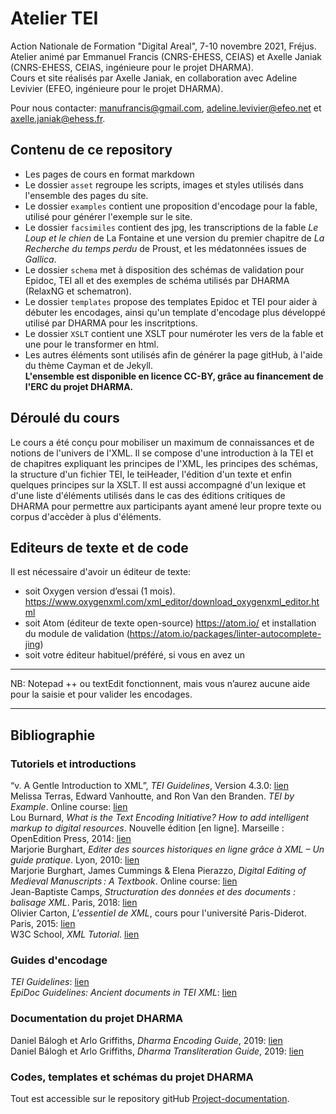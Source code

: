 # Atelier TEI
Action Nationale de Formation "Digital Areal", 7-10 novembre 2021, Fréjus.
Atelier animé par Emmanuel Francis (CNRS-EHESS, CEIAS) et Axelle Janiak (CNRS-EHESS, CEIAS, ingénieure pour le projet DHARMA).  
Cours et site réalisés par Axelle Janiak, en collaboration avec Adeline Levivier (EFEO, ingénieure pour le projet DHARMA).

Pour nous contacter: [manufrancis@gmail.com](manufrancis@gmail.com), [adeline.levivier@efeo.net](adeline.levivier@efeo.net) et [axelle.janiak@ehess.fr](axelle.janiak@ehess.fr]).

## Contenu de ce repository
- Les pages de cours en format markdown
- Le dossier `asset` regroupe les scripts, images et styles utilisés dans l'ensemble des pages du site.
- Le dossier `examples` contient une proposition d'encodage pour la fable, utilisé pour générer l'exemple sur le site.
- Le dossier `facsimiles` contient des jpg, les transcriptions de la fable *Le Loup et le chien* de La Fontaine et une version du premier chapitre de *La Recherche du temps perdu* de Proust, et les médatonnées issues de *Gallica*.
- Le dossier `schema` met à disposition des schémas de validation pour Epidoc, TEI all et des exemples de schéma utilisés par DHARMA (RelaxNG et schematron).
- Le dossier `templates` propose des templates Epidoc et TEI pour aider à débuter les encodages, ainsi qu'un template d'encodage plus développé utilisé par DHARMA pour les inscritptions.
- Le dossier `XSLT` contient une XSLT pour numéroter les vers de la fable et une pour le transformer en html.
- Les autres éléments sont utilisés afin de générer la page gitHub, à l'aide du thème Cayman et de Jekyll.  
**L'ensemble est disponible en licence CC-BY, grâce au financement de l'ERC du projet DHARMA.**

## Déroulé du cours
Le cours a été conçu pour mobiliser un maximum de connaissances et de notions de l'univers de l'XML. Il se compose d'une introduction à la TEI et de chapitres expliquant les principes de l'XML, les principes des schémas, la structure d'un fichier TEI, le teiHeader, l'édition d'un texte et enfin quelques principes sur la XSLT. Il est aussi accompagné d'un lexique et d'une liste d'éléments utilisés dans le cas des éditions critiques de DHARMA pour permettre aux participants ayant amené leur propre texte ou corpus d'accèder à plus d'éléments.

## Editeurs de texte et de code
Il est nécessaire d'avoir un éditeur de texte:
- soit Oxygen version d’essai (1 mois). https://www.oxygenxml.com/xml_editor/download_oxygenxml_editor.html
- soit Atom (éditeur de texte open-source) https://atom.io/ et installation du module de validation (https://atom.io/packages/linter-autocomplete-jing)
- soit votre éditeur habituel/préféré, si vous en avez un
* * *
NB: Notepad ++ ou textEdit fonctionnent, mais vous n’aurez aucune aide pour la saisie et pour valider les encodages.
* * *

## Bibliographie
### Tutoriels et introductions
“v. A Gentle Introduction to XML”, *TEI Guidelines*, Version 4.3.0: [lien](https://www.tei-c.org/release/doc/tei-p5-doc/en/html/SG.html)  
Melissa Terras, Edward Vanhoutte, and Ron Van den Branden. *TEI by Example*. Online course: [lien](https://teibyexample.org/)  
Lou  Burnard, *What is the Text Encoding Initiative? How to add intelligent markup to digital resources*. Nouvelle édition [en ligne]. Marseille : OpenEdition Press, 2014: [lien](http://books.openedition.org/oep/426 )  
Marjorie Burghart, *Editer des sources historiques en ligne grâce à XML – Un guide pratique*. Lyon, 2010: [lien](http://mutec.huma-num.fr/sites/www.mutec-shs.fr/files/Guide%20Editer%20des%20sources%20historiques%20%20gr%C3%A2ce%20a%20XML.pdf)  
Marjorie Burghart, James Cummings & Elena Pierazzo, *Digital Editing of Medieval Manuscripts : A Textbook*. Online course: [lien](https://www.digitalmanuscripts.eu/?page_id=648)  
Jean-Baptiste Camps, *Structuration des données et des documents : balisage XML*. Paris, 2018: [lien](https://halshs.archives-ouvertes.fr/cel-01706530)  
Olivier Carton, *L'essentiel de XML*, cours pour l'université Paris-Diderot. Paris, 2015: [lien](https://www.irif.fr/~carton/Enseignement/XML/Cours/index.html)  
W3C School, *XML Tutorial*. [lien](https://www.w3schools.com/xml/)

### Guides d'encodage
*TEI Guidelines*: [lien](https://www.tei-c.org/release/doc/tei-p5-doc/en/html/index.html)  
*EpiDoc Guidelines: Ancient documents in TEI XML*: [lien](https://epidoc.stoa.org/gl/latest/)

### Documentation du projet DHARMA
Daniel Bálogh et Arlo Griffiths, *Dharma Encoding Guide*, 2019: [lien](https://halshs.archives-ouvertes.fr/halshs-02888186)  
Daniel Bálogh et Arlo Griffiths, *Dharma Transliteration Guide*, 2019:  [lien](https://hal.archives-ouvertes.fr/halshs-02272407v3)

### Codes, templates et schémas du projet DHARMA
Tout est accessible sur le repository gitHub [Project-documentation](https://github.com/erc-dharma/project-documentation).  
